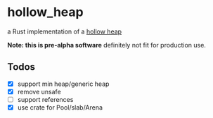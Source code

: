 # hollow_heap
a Rust implementation of a [hollow heap](https://arxiv.org/abs/1510.06535)

**Note: this is pre-alpha software** definitely not fit for production use.

## Todos
+ [x] support min heap/generic heap
+ [x] remove unsafe
+ [ ] support references
+ [x] use crate for Pool/slab/Arena
